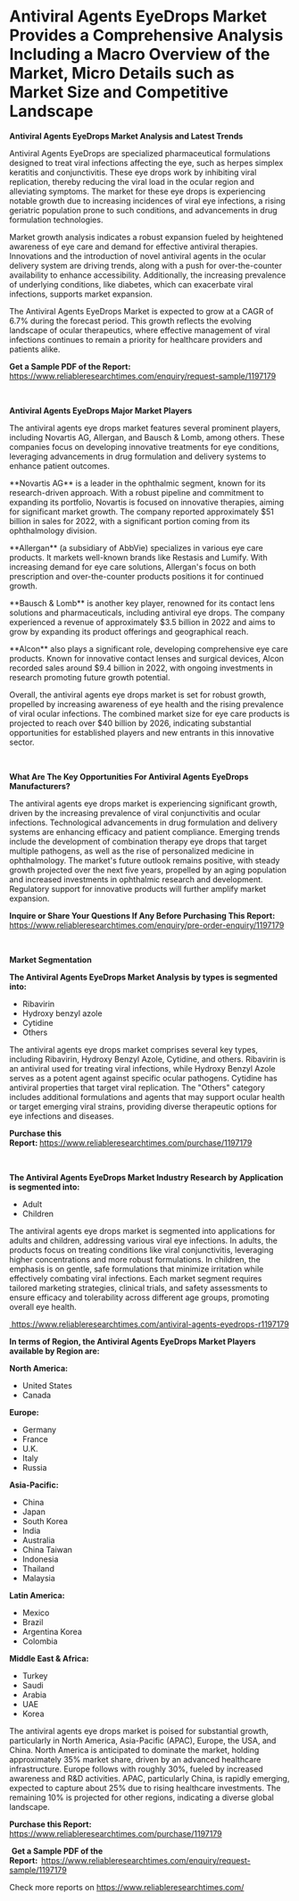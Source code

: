 <p><h1>Antiviral Agents EyeDrops Market Provides a Comprehensive Analysis Including a Macro Overview of the Market, Micro Details such as Market Size and Competitive Landscape</h1></p><p><strong>Antiviral Agents EyeDrops Market Analysis and Latest Trends</strong></p>
<p><p>Antiviral Agents EyeDrops are specialized pharmaceutical formulations designed to treat viral infections affecting the eye, such as herpes simplex keratitis and conjunctivitis. These eye drops work by inhibiting viral replication, thereby reducing the viral load in the ocular region and alleviating symptoms. The market for these eye drops is experiencing notable growth due to increasing incidences of viral eye infections, a rising geriatric population prone to such conditions, and advancements in drug formulation technologies.</p><p>Market growth analysis indicates a robust expansion fueled by heightened awareness of eye care and demand for effective antiviral therapies. Innovations and the introduction of novel antiviral agents in the ocular delivery system are driving trends, along with a push for over-the-counter availability to enhance accessibility. Additionally, the increasing prevalence of underlying conditions, like diabetes, which can exacerbate viral infections, supports market expansion.</p><p>The Antiviral Agents EyeDrops Market is expected to grow at a CAGR of 6.7% during the forecast period. This growth reflects the evolving landscape of ocular therapeutics, where effective management of viral infections continues to remain a priority for healthcare providers and patients alike.</p></p>
<p><strong>Get a Sample PDF of the Report:&nbsp;</strong> <a href="https://www.reliableresearchtimes.com/enquiry/request-sample/1197179?utm_campaign=2644&utm_medium=2&utm_source=Github&utm_content=ia&utm_term=09032025&utm_id=antiviral-agents-eyedrops">https://www.reliableresearchtimes.com/enquiry/request-sample/1197179</a></p>
<p>&nbsp;</p>
<p><strong>Antiviral Agents EyeDrops Major Market Players</strong></p>
<p><p>The antiviral agents eye drops market features several prominent players, including Novartis AG, Allergan, and Bausch & Lomb, among others. These companies focus on developing innovative treatments for eye conditions, leveraging advancements in drug formulation and delivery systems to enhance patient outcomes.</p><p>**Novartis AG** is a leader in the ophthalmic segment, known for its research-driven approach. With a robust pipeline and commitment to expanding its portfolio, Novartis is focused on innovative therapies, aiming for significant market growth. The company reported approximately $51 billion in sales for 2022, with a significant portion coming from its ophthalmology division.</p><p>**Allergan** (a subsidiary of AbbVie) specializes in various eye care products. It markets well-known brands like Restasis and Lumify. With increasing demand for eye care solutions, Allergan's focus on both prescription and over-the-counter products positions it for continued growth.</p><p>**Bausch & Lomb** is another key player, renowned for its contact lens solutions and pharmaceuticals, including antiviral eye drops. The company experienced a revenue of approximately $3.5 billion in 2022 and aims to grow by expanding its product offerings and geographical reach.</p><p>**Alcon** also plays a significant role, developing comprehensive eye care products. Known for innovative contact lenses and surgical devices, Alcon recorded sales around $9.4 billion in 2022, with ongoing investments in research promoting future growth potential.</p><p>Overall, the antiviral agents eye drops market is set for robust growth, propelled by increasing awareness of eye health and the rising prevalence of viral ocular infections. The combined market size for eye care products is projected to reach over $40 billion by 2026, indicating substantial opportunities for established players and new entrants in this innovative sector.</p></p>
<p>&nbsp;</p>
<p><strong>What Are The Key Opportunities For Antiviral Agents EyeDrops Manufacturers?</strong></p>
<p><p>The antiviral agents eye drops market is experiencing significant growth, driven by the increasing prevalence of viral conjunctivitis and ocular infections. Technological advancements in drug formulation and delivery systems are enhancing efficacy and patient compliance. Emerging trends include the development of combination therapy eye drops that target multiple pathogens, as well as the rise of personalized medicine in ophthalmology. The market's future outlook remains positive, with steady growth projected over the next five years, propelled by an aging population and increased investments in ophthalmic research and development. Regulatory support for innovative products will further amplify market expansion.</p></p>
<p><strong>Inquire or Share Your Questions If Any Before Purchasing This Report:</strong> <a href="https://www.reliableresearchtimes.com/enquiry/pre-order-enquiry/1197179?utm_campaign=2644&utm_medium=2&utm_source=Github&utm_content=ia&utm_term=09032025&utm_id=antiviral-agents-eyedrops">https://www.reliableresearchtimes.com/enquiry/pre-order-enquiry/1197179</a></p>
<p>&nbsp;</p>
<p><strong>Market Segmentation</strong></p>
<p><strong>The Antiviral Agents EyeDrops Market Analysis by types is segmented into:</strong></p>
<p><ul><li>Ribavirin</li><li>Hydroxy benzyl azole</li><li>Cytidine</li><li>Others</li></ul></p>
<p><p>The antiviral agents eye drops market comprises several key types, including Ribavirin, Hydroxy Benzyl Azole, Cytidine, and others. Ribavirin is an antiviral used for treating viral infections, while Hydroxy Benzyl Azole serves as a potent agent against specific ocular pathogens. Cytidine has antiviral properties that target viral replication. The "Others" category includes additional formulations and agents that may support ocular health or target emerging viral strains, providing diverse therapeutic options for eye infections and diseases.</p></p>
<p><strong>Purchase this Report:&nbsp;</strong><a href="https://www.reliableresearchtimes.com/purchase/1197179?utm_campaign=2644&utm_medium=2&utm_source=Github&utm_content=ia&utm_term=09032025&utm_id=antiviral-agents-eyedrops">https://www.reliableresearchtimes.com/purchase/1197179</a></p>
<p>&nbsp;</p>
<p><strong>The Antiviral Agents EyeDrops Market Industry Research by Application is segmented into:</strong></p>
<p><ul><li>Adult</li><li>Children</li></ul></p>
<p><p>The antiviral agents eye drops market is segmented into applications for adults and children, addressing various viral eye infections. In adults, the products focus on treating conditions like viral conjunctivitis, leveraging higher concentrations and more robust formulations. In children, the emphasis is on gentle, safe formulations that minimize irritation while effectively combating viral infections. Each market segment requires tailored marketing strategies, clinical trials, and safety assessments to ensure efficacy and tolerability across different age groups, promoting overall eye health.</p></p>
<p><a href="https://www.reliableresearchtimes.com/antiviral-agents-eyedrops-r1197179?utm_campaign=2644&utm_medium=2&utm_source=Github&utm_content=ia&utm_term=09032025&utm_id=antiviral-agents-eyedrops">&nbsp;https://www.reliableresearchtimes.com/antiviral-agents-eyedrops-r1197179</a></p>
<p><strong>In terms of Region, the Antiviral Agents EyeDrops Market Players available by Region are:</strong></p>
<p>
    <p> <strong> North America: </strong>
        <ul>
            <li>United States</li>
            <li>Canada</li>
        </ul>
        </p> 
    <p> <strong> Europe: </strong>
        <ul>
            <li>Germany</li>
            <li>France</li>
            <li>U.K.</li>
            <li>Italy</li>
            <li>Russia</li>
        </ul>
        </p> 
    <p> <strong> Asia-Pacific: </strong>
        <ul>
            <li>China</li>
            <li>Japan</li>
            <li>South Korea</li>
            <li>India</li>
            <li>Australia</li>
            <li>China Taiwan</li>
            <li>Indonesia</li>
            <li>Thailand</li>
            <li>Malaysia</li>
        </ul>
        </p> 
    <p> <strong> Latin America: </strong>
        <ul>
            <li>Mexico</li>
            <li>Brazil</li>
            <li>Argentina Korea</li>
            <li>Colombia</li>
        </ul>
        </p> 
    <p> <strong> Middle East & Africa: </strong>
        <ul>
            <li>Turkey</li>
            <li>Saudi</li>
            <li>Arabia</li>
            <li>UAE</li>
            <li>Korea</li>
        </ul>
    </p>
    </p>
<p><p>The antiviral agents eye drops market is poised for substantial growth, particularly in North America, Asia-Pacific (APAC), Europe, the USA, and China. North America is anticipated to dominate the market, holding approximately 35% market share, driven by an advanced healthcare infrastructure. Europe follows with roughly 30%, fueled by increased awareness and R&D activities. APAC, particularly China, is rapidly emerging, expected to capture about 25% due to rising healthcare investments. The remaining 10% is projected for other regions, indicating a diverse global landscape.</p></p>
<p><strong>Purchase this Report: </strong><a href="https://www.reliableresearchtimes.com/purchase/1197179?utm_campaign=2644&utm_medium=2&utm_source=Github&utm_content=ia&utm_term=09032025&utm_id=antiviral-agents-eyedrops">https://www.reliableresearchtimes.com/purchase/1197179</a></p>
<p>&nbsp;<strong>Get a Sample PDF of the Report:&nbsp;&nbsp;</strong><a href="https://www.reliableresearchtimes.com/enquiry/request-sample/1197179?utm_campaign=2644&utm_medium=2&utm_source=Github&utm_content=ia&utm_term=09032025&utm_id=antiviral-agents-eyedrops">https://www.reliableresearchtimes.com/enquiry/request-sample/1197179</a></p>
<p><strong></strong></p>
<p>Check more reports on <a href="https://www.reliableresearchtimes.com/?utm_campaign=2644&utm_medium=2&utm_source=Github&utm_content=ia&utm_term=09032025&utm_id=antiviral-agents-eyedrops">https://www.reliableresearchtimes.com/</a></p>